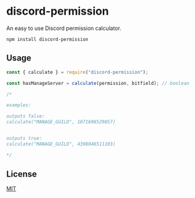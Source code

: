 # discord-permission

An easy to use Discord permission calculator.

`npm install discord-permission`

## Usage

```js
const { calculate } = require("discord-permission");

const hasManageServer = calculate(permission, bitfield); // boolean

/* 

examples:

outputs false:
calculate("MANAGE_GUILD", 1071698529857)


outputs true:
calculate("MANAGE_GUILD", 4398046511103)

*/
```

## License

[MIT](https://choosealicense.com/licenses/mit/)

